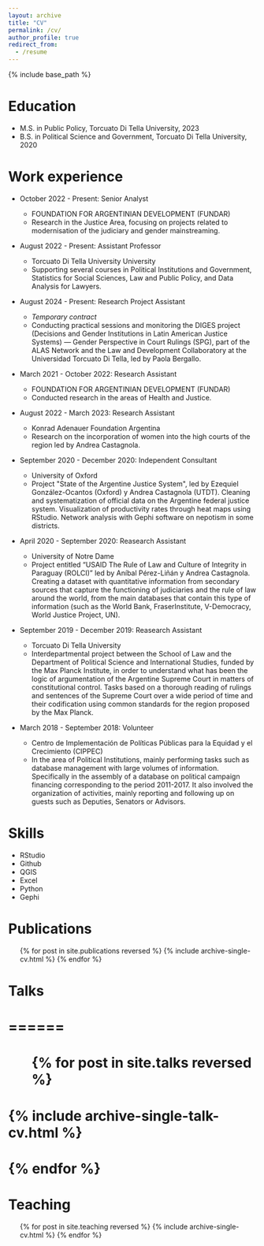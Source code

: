 ```yaml
---
layout: archive
title: "CV"
permalink: /cv/
author_profile: true
redirect_from:
  - /resume
---
```


{% include base_path %}

Education
======
* M.S. in Public Policy, Torcuato Di Tella University, 2023
* B.S. in Political Science and Government, Torcuato Di Tella University, 2020

Work experience
======
* October 2022 - Present: Senior Analyst
  * FOUNDATION FOR ARGENTINIAN DEVELOPMENT (FUNDAR)
  * Research in the Justice Area, focusing on projects related to modernisation of the judiciary and gender mainstreaming.

* August 2022 - Present: Assistant Professor
  * Torcuato Di Tella University University
  * Supporting several courses in Political Institutions and Government, Statistics for Social Sciences, Law and Public Policy, and Data Analysis for Lawyers.

* August 2024 - Present: Research Project Assistant
  * *Temporary contract*
  * Conducting practical sessions and monitoring the DIGES project (Decisions and Gender Institutions in Latin American Justice Systems) — Gender Perspective in Court Rulings (SPG), part of the ALAS Network and the Law and Development Collaboratory at the Universidad Torcuato Di Tella, led by Paola Bergallo.

* March 2021 - October 2022: Research Assistant
  * FOUNDATION FOR ARGENTINIAN DEVELOPMENT (FUNDAR)
  * Conducted research in the areas of Health and Justice.
  
* August 2022 - March 2023: Research Assistant
  * Konrad Adenauer Foundation Argentina
  * Research on the incorporation of women into the high courts of the region led by Andrea Castagnola. 

* September 2020 - December 2020: Independent Consultant
  * University of Oxford
  * Project "State of the Argentine Justice System", led by Ezequiel González-Ocantos (Oxford) y Andrea Castagnola (UTDT). Cleaning and systematization of official data on the Argentine federal justice system. Visualization of productivity rates through heat maps using RStudio. Network analysis with Gephi software on nepotism in some districts.

* April 2020 - September 2020: Reasearch Assistant
  * University of Notre Dame
  * Project entitled “USAID The Rule of Law and Culture of Integrity in Paraguay (ROLCI)” led by Aníbal Pérez-Liñán y Andrea Castagnola. Creating a dataset with quantitative information from secondary sources that capture the functioning of judiciaries and the rule of law around the world, from the main databases that contain this type of information (such as the World Bank, FraserInstitute, V-Democracy, World Justice Project, UN). 

* September 2019 - December 2019: Reasearch Assistant
  * Torcuato Di Tella University
  * Interdepartmental project between the School of Law and the Department of Political Science and International Studies, funded by the Max Planck Institute, in order to understand what has been the logic of argumentation of the Argentine Supreme Court in matters of constitutional control. Tasks based on a thorough reading of rulings and sentences of the Supreme Court over a wide period of time and their codification using common standards for the region proposed by the Max Planck. 

* March 2018 - September 2018: Volunteer
  * Centro de Implementación de Políticas Públicas para la Equidad y el Crecimiento (CIPPEC)
  * In the area of Political Institutions, mainly performing tasks such as database management with large volumes of information. Specifically in the assembly of a database on political campaign financing corresponding to the period 2011-2017. It also involved the organization of activities, mainly reporting and following up on guests such as Deputies, Senators or Advisors. 

Skills
======
* RStudio
* Github
* QGIS 
* Excel
* Python
* Gephi
 
Publications
======
  <ul>{% for post in site.publications reversed %}
    {% include archive-single-cv.html %}
  {% endfor %}</ul>
  
# Talks
# ======
#  <ul>{% for post in site.talks reversed %}
#    {% include archive-single-talk-cv.html  %}
#  {% endfor %}</ul>
  
Teaching
======
  <ul>{% for post in site.teaching reversed %}
    {% include archive-single-cv.html %}
  {% endfor %}</ul>
  
